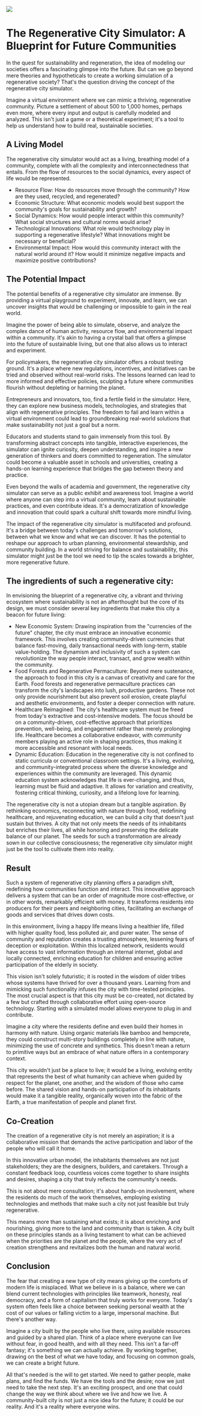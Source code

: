 

![](img/simulator_city.png)


# The Regenerative City Simulator: A Blueprint for Future Communities

In the quest for sustainability and regeneration, the idea of modeling our societies offers a fascinating glimpse into the future. But can we go beyond mere theories and hypotheticals to create a working simulation of a regenerative society? That's the question driving the concept of the regenerative city simulator.

Imagine a virtual environment where we can mimic a thriving, regenerative community. Picture a settlement of about 500 to 1,000 homes, perhaps even more, where every input and output is carefully modeled and analyzed. This isn't just a game or a theoretical experiment; it's a tool to help us understand how to build real, sustainable societies.


## A Living Model

The regenerative city simulator would act as a living, breathing model of a community, complete with all the complexity and interconnectedness that entails. From the flow of resources to the social dynamics, every aspect of life would be represented.



* Resource Flow: How do resources move through the community? How are they used, recycled, and regenerated?
* Economic Structure: What economic models would best support the community's goals for sustainability and growth?
* Social Dynamics: How would people interact within this community? What social structures and cultural norms would arise?
* Technological Innovations: What role would technology play in supporting a regenerative lifestyle? What innovations might be necessary or beneficial?
* Environmental Impact: How would this community interact with the natural world around it? How would it minimize negative impacts and maximize positive contributions?


## The Potential Impact

The potential benefits of a regenerative city simulator are immense. By providing a virtual playground to experiment, innovate, and learn, we can uncover insights that would be challenging or impossible to gain in the real world.

Imagine the power of being able to simulate, observe, and analyze the complex dance of human activity, resource flow, and environmental impact within a community. It's akin to having a crystal ball that offers a glimpse into the future of sustainable living, but one that also allows us to interact and experiment.

For policymakers, the regenerative city simulator offers a robust testing ground. It's a place where new regulations, incentives, and initiatives can be tried and observed without real-world risks. The lessons learned can lead to more informed and effective policies, sculpting a future where communities flourish without depleting or harming the planet.

Entrepreneurs and innovators, too, find a fertile field in the simulator. Here, they can explore new business models, technologies, and strategies that align with regenerative principles. The freedom to fail and learn within a virtual environment could lead to groundbreaking real-world solutions that make sustainability not just a goal but a norm.

Educators and students stand to gain immensely from this tool. By transforming abstract concepts into tangible, interactive experiences, the simulator can ignite curiosity, deepen understanding, and inspire a new generation of thinkers and doers committed to regeneration. The simulator could become a valuable asset in schools and universities, creating a hands-on learning experience that bridges the gap between theory and practice.

Even beyond the walls of academia and government, the regenerative city simulator can serve as a public exhibit and awareness tool. Imagine a world where anyone can step into a virtual community, learn about sustainable practices, and even contribute ideas. It's a democratization of knowledge and innovation that could spark a cultural shift towards more mindful living.

The impact of the regenerative city simulator is multifaceted and profound. It's a bridge between today's challenges and tomorrow's solutions, between what we know and what we can discover. It has the potential to reshape our approach to urban planning, environmental stewardship, and community building. In a world striving for balance and sustainability, this simulator might just be the tool we need to tip the scales towards a brighter, more regenerative future.


## The ingredients of such a regenerative city:

In envisioning the blueprint of a regenerative city, a vibrant and thriving ecosystem where sustainability is not an afterthought but the core of its design, we must consider several key ingredients that make this city a beacon for future living:



* New Economic System: Drawing inspiration from the "currencies of the future" chapter, the city must embrace an innovative economic framework. This involves creating community-driven currencies that balance fast-moving, daily transactional needs with long-term, stable value-holding. The dynamism and inclusivity of such a system can revolutionize the way people interact, transact, and grow wealth within the community.
* Food Forests and Regenerative Permaculture: Beyond mere sustenance, the approach to food in this city is a canvas of creativity and care for the Earth. Food forests and regenerative permaculture practices can transform the city's landscapes into lush, productive gardens. These not only provide nourishment but also prevent soil erosion, create playful and aesthetic environments, and foster a deeper connection with nature.
* Healthcare Reimagined: The city's healthcare system must be freed from today's extractive and cost-intensive models. The focus should be on a community-driven, cost-effective approach that prioritizes prevention, well-being, and engagement rather than merely prolonging life. Healthcare becomes a collaborative endeavor, with community members playing an active role in shaping practices, thus making it more accessible and resonant with local needs.
* Dynamic Education: Education in the regenerative city is not confined to static curricula or conventional classroom settings. It's a living, evolving, and community-integrated process where the diverse knowledge and experiences within the community are leveraged. This dynamic education system acknowledges that life is ever-changing, and thus, learning must be fluid and adaptive. It allows for variation and creativity, fostering critical thinking, curiosity, and a lifelong love for learning.

The regenerative city is not a utopian dream but a tangible aspiration. By rethinking economics, reconnecting with nature through food, redefining healthcare, and rejuvenating education, we can build a city that doesn't just sustain but thrives. A city that not only meets the needs of its inhabitants but enriches their lives, all while honoring and preserving the delicate balance of our planet. The seeds for such a transformation are already sown in our collective consciousness; the regenerative city simulator might just be the tool to cultivate them into reality.


## Result

Such a system of regenerative city planning offers a paradigm shift, redefining how communities function and interact. This innovative approach delivers a system that can be an order of magnitude more cost-effective, or in other words, remarkably efficient with money. It transforms residents into producers for their peers and neighboring cities, facilitating an exchange of goods and services that drives down costs.

In this environment, living a happy life means living a healthier life, filled with higher quality food, less polluted air, and purer water. The sense of community and reputation creates a trusting atmosphere, lessening fears of deception or exploitation. Within this localized network, residents would have access to vast information through an internal internet, global and locally connected, enriching education for children and ensuring active participation of the elderly in society.

This vision isn't solely futuristic; it is rooted in the wisdom of older tribes whose systems have thrived for over a thousand years. Learning from and mimicking such functionality infuses the city with time-tested principles. The most crucial aspect is that this city must be co-created, not dictated by a few but crafted through collaborative effort using open-source technology. Starting with a simulated model allows everyone to plug in and contribute.

Imagine a city where the residents define and even build their homes in harmony with nature. Using organic materials like bamboo and hempcrete, they could construct multi-story buildings completely in line with nature, minimizing the use of concrete and synthetics. This doesn't mean a return to primitive ways but an embrace of what nature offers in a contemporary context.

This city wouldn't just be a place to live; it would be a living, evolving entity that represents the best of what humanity can achieve when guided by respect for the planet, one another, and the wisdom of those who came before. The shared vision and hands-on participation of its inhabitants would make it a tangible reality, organically woven into the fabric of the Earth, a true manifestation of people and planet first.


## Co-Creation

The creation of a regenerative city is not merely an aspiration; it is a collaborative mission that demands the active participation and labor of the people who will call it home. 

In this innovative urban model, the inhabitants themselves are not just stakeholders; they are the designers, builders, and caretakers. Through a constant feedback loop, countless voices come together to share insights and desires, shaping a city that truly reflects the community's needs. 

This is not about mere consultation; it's about hands-on involvement, where the residents do much of the work themselves, employing existing technologies and methods that make such a city not just feasible but truly regenerative. 

This means more than sustaining what exists; it is about enriching and nourishing, giving more to the land and community than is taken. A city built on these principles stands as a living testament to what can be achieved when the priorities are the planet and the people, where the very act of creation strengthens and revitalizes both the human and natural world.


## Conclusion

The fear that creating a new type of city means giving up the comforts of modern life is misplaced. What we believe in is a balance, where we can blend current technologies with principles like teamwork, honesty, real democracy, and a form of capitalism that truly works for everyone. Today's system often feels like a choice between seeking personal wealth at the cost of our values or falling victim to a large, impersonal machine. But there's another way.

Imagine a city built by the people who live there, using available resources and guided by a shared plan. Think of a place where everyone can live without fear, in good health, and with all they need. This isn't a far-off fantasy; it's something we can actually achieve. By working together, drawing on the best of what we have today, and focusing on common goals, we can create a bright future.

All that's needed is the will to get started. We need to gather people, make plans, and find the funds. We have the tools and the desire; now we just need to take the next step. It's an exciting prospect, and one that could change the way we think about where we live and how we live. A community-built city is not just a nice idea for the future; it could be our reality. And it's a reality where everyone wins.
